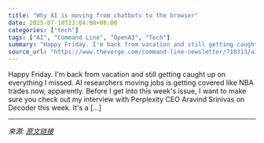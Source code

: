 ```yaml
---
title: "Why AI is moving from chatbots to the browser"
date: 2025-07-18T23:04:08+08:00
categories: ["tech"]
tags: ["AI", "Command Line", "OpenAI", "Tech"]
summary: "Happy Friday. I'm back from vacation and still getting caught up on everything I missed. AI researchers moving jobs is getting covered like NBA trades now, apparently. Before I get into this week's is"
source_url: "https://www.theverge.com/command-line-newsletter/710313/ai-moves-chatbots-to-web-browser-chatgpt-agent-perplexity-comet"
---
```


Happy Friday. I'm back from vacation and still getting caught up on everything I missed. AI researchers moving jobs is getting covered like NBA trades now, apparently. Before I get into this week's issue, I want to make sure you check out my interview with Perplexity CEO Aravind Srinivas on Decoder this week. It's a [&#8230;]

---

*来源: [原文链接](https://www.theverge.com/command-line-newsletter/710313/ai-moves-chatbots-to-web-browser-chatgpt-agent-perplexity-comet)*
